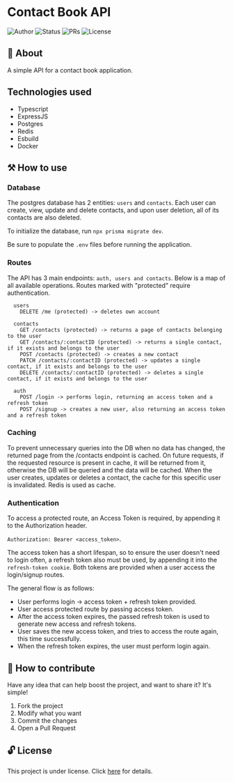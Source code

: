 # Contact Book API

![Author](https://img.shields.io/badge/author-Wendell%20Kenneddy-brightgreen)
![Status](https://img.shields.io/badge/status-Concluded-brightgreen)
![PRs](https://img.shields.io/badge/PRs-Welcome-brightgreen)
![License](https://img.shields.io/badge/license-MIT-brightgreen)

## 📕 About

A simple API for a contact book application.

## Technologies used

- Typescript
- ExpressJS
- Postgres
- Redis
- Esbuild
- Docker

## ⚒️ How to use

### Database

The postgres database has 2 entities: `users` and `contacts`. Each user can create, view, update and delete contacts, and upon user deletion, all of its contacts are also deleted.

To initialize the database, run `npx prisma migrate dev`.

Be sure to populate the `.env` files before running the application.

### Routes

The API has 3 main endpoints: `auth, users and contacts`. Below is a map of all available
operations. Routes marked with "protected" require authentication.

```
  users
    DELETE /me (protected) -> deletes own account
```

```
  contacts
    GET /contacts (protected) -> returns a page of contacts belonging to the user
    GET /contacts/:contactID (protected) -> returns a single contact, if it exists and belongs to the user
    POST /contacts (protected) -> creates a new contact
    PATCH /contacts/:contactID (protected) -> updates a single contact, if it exists and belongs to the user
    DELETE /contacts/:contactID (protected) -> deletes a single contact, if it exists and belongs to the user
```

```
  auth
    POST /login -> performs login, returning an access token and a refresh token
    POST /signup -> creates a new user, also returning an access token and a refresh token
```

### Caching

To prevent unnecessary queries into the DB when no data has changed, the returned page from the /contacts endpoint
is cached. On future requests, if the requested resource is present in cache, it will be returned from it, otherwise
the DB will be queried and the data will be cached. When the user creates, updates or deletes a contact, the cache for
this specific user is invalidated. Redis is used as cache.

### Authentication

To access a protected route, an Access Token is required, by appending it to the Authorization header.

`Authorization: Bearer <access_token>`.

The access token has a short lifespan, so to ensure the user doesn't need to login often, a refresh token also must be used, by appending it into the `refresh-token cookie`. Both tokens are provided when a user access the login/signup routes.

The general flow is as follows:

- User performs login -> access token + refresh token provided.
- User access protected route by passing access token.
- After the access token expires, the passed refresh token is used to generate new access and refresh tokens.
- User saves the new access token, and tries to access the route again, this time successfully.
- When the refresh token expires, the user must perform login again.

## 🤝 How to contribute

Have any idea that can help boost the project, and want to share it? It's simple!

1. Fork the project
2. Modify what you want
3. Commit the changes
4. Open a Pull Request

## 🔓 License

This project is under license. Click [here](./LICENSE) for details.
